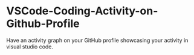 # VSCode-Coding-Activity-on-Github-Profile
Have an activity graph on your GitHub profile showcasing your activity in visual studio code. 
